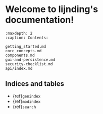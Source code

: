 # Welcome to lijnding's documentation!

```{toctree}
:maxdepth: 2
:caption: Contents:

getting_started.md
core_concepts.md
components.md
gui-and-persistence.md
security-checklist.md
api/index.md
```

## Indices and tables

* {ref}`genindex`
* {ref}`modindex`
* {ref}`search`
